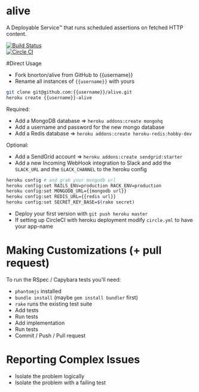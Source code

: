# alive
A Deployable Service™ that runs scheduled assertions on fetched HTTP content.

[![Build Status](https://semaphoreci.com/api/v1/projects/78e05d06-ff0e-49b8-80af-eef7f10078a4/468309/badge.svg)](https://semaphoreci.com/bnorton/alive)  
[![Circle CI](https://circleci.com/gh/bnorton/alive.svg?style=svg)](https://circleci.com/gh/bnorton/alive)
<!-- [![Build Status](https://semaphoreci.com/api/v1/projects/{{semaphoreci project id}}/badge.svg)](https://semaphoreci.com/{{username}}/alive) -->
<!-- [![Circle CI](https://circleci.com/gh/{{username}}/alive.svg?style=svg)](https://circleci.com/gh/{{username}}/alive) -->

#Direct Usage

- Fork bnorton/alive from GitHub to {{username}}
- Rename all instances of `{{username}}` with yours

```bash
git clone git@github.com:{{username}}/alive.git
heroku create {{username}}-alive
```

Required:
- Add a MongoDB database => `heroku addons:create mongohq`
- Add a username and password for the new mongo database
- Add a Redis database => `heroku addons:create heroku-redis:hobby-dev`

Optional:
- Add a SendGrid account => `heroku addons:create sendgrid:starter`
- Add a new Incoming WebHook integration to Slack and add the `SLACK_URL` and the `SLACK_CHANNEL` to the heroku config

```bash
heroku config # and grab your mongodb url
heroku config:set RAILS_ENV=production RACK_ENV=production
heroku config:set MONGODB_URL={{mongodb url}}
heroku config:set REDIS_URL={{redis url}}
heroku config:set SECRET_KEY_BASE=$(rake secret)
```

- Deploy your first version with `git push heroku master`
- If setting up CircleCI with heroku deployment modify `circle.yml` to have your app-name

# Making Customizations (+ pull request)

To run the RSpec / Capybara tests you'll need:
- `phantomjs` installed
- `bundle install` (maybe `gem install bundler` first)
- `rake` runs the existing test suite
- Add tests
- Run tests
- Add implementation
- Run tests
- Commit / Push / Pull request

# Reporting Complex Issues
- Isolate the problem logically
- Isolate the problem with a failing test
